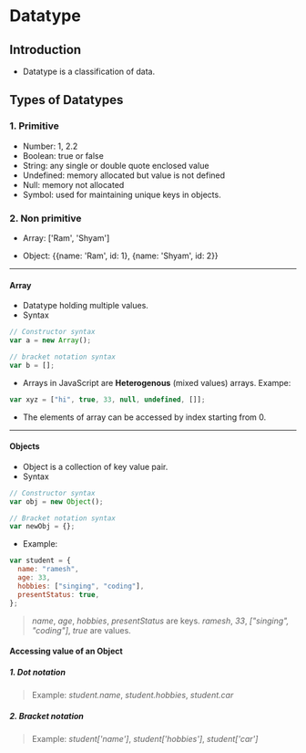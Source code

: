 # Datatype

## Introduction

- Datatype is a classification of data.

## Types of Datatypes

### 1. Primitive

- Number: 1, 2.2
- Boolean: true or false
- String: any single or double quote enclosed value
- Undefined: memory allocated but value is not defined
- Null: memory not allocated
- Symbol: used for maintaining unique keys in objects.

### 2. Non primitive

- Array: ['Ram', 'Shyam']

* Object: {{name: 'Ram', id: 1}, {name: 'Shyam', id: 2}}

---

#### Array

- Datatype holding multiple values.
- Syntax

```js
// Constructor syntax
var a = new Array();

// bracket notation syntax
var b = [];
```

- Arrays in JavaScript are **Heterogenous** (mixed values) arrays.
  Exampe:

```js
var xyz = ["hi", true, 33, null, undefined, []];
```

- The elements of array can be accessed by index starting from 0.

---

#### Objects

- Object is a collection of key value pair.
- Syntax

```js
// Constructor syntax
var obj = new Object();

// Bracket notation syntax
var newObj = {};
```

- Example:

```js
var student = {
  name: "ramesh",
  age: 33,
  hobbies: ["singing", "coding"],
  presentStatus: true,
};
```

> _name_, _age_, _hobbies_, _presentStatus_ are keys.
> _ramesh_, _33_, _["singing", "coding"]_, _true_ are values.

#### Accessing value of an Object

##### 1. Dot notation

> Example: _student.name_, _student.hobbies_, _student.car_

##### 2. Bracket notation

> Example: _student['name']_, _student['hobbies']_, _student['car']_
